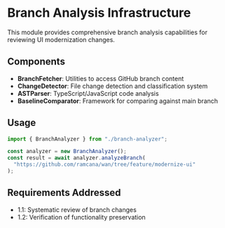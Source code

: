 # Branch Analysis Infrastructure

This module provides comprehensive branch analysis capabilities for reviewing UI modernization changes.

## Components

- **BranchFetcher**: Utilities to access GitHub branch content
- **ChangeDetector**: File change detection and classification system
- **ASTParser**: TypeScript/JavaScript code analysis
- **BaselineComparator**: Framework for comparing against main branch

## Usage

```typescript
import { BranchAnalyzer } from "./branch-analyzer";

const analyzer = new BranchAnalyzer();
const result = await analyzer.analyzeBranch(
  "https://github.com/ramcana/wan/tree/feature/modernize-ui"
);
```

## Requirements Addressed

- 1.1: Systematic review of branch changes
- 1.2: Verification of functionality preservation
